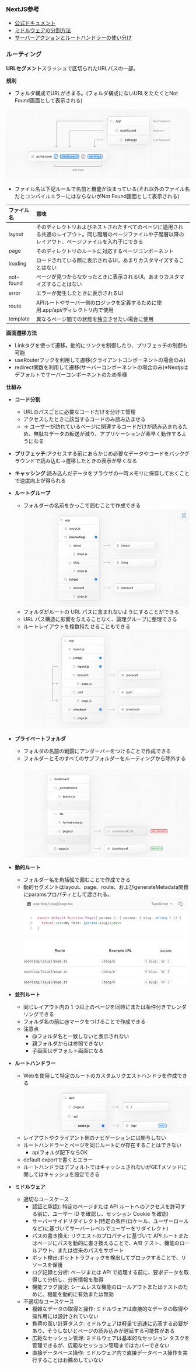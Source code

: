 ### NextJS参考

- [公式ドキュメント](https://nextjs.org/docs)
- [ミドルウェアの分割方法](https://qiita.com/masakinihirota/items/c84daec1a48ee0a02199)
- [サーバーアクションとルートハンドラーの使い分け](https://zenn.dev/coconala/articles/82a805fa39e76b)

### ルーティング

**URLセグメント**スラッシュで区切られたURLパスの一部。

**規則**

 - フォルダ構成でURLがきまる。(フォルダ構成にないURLをたたくとNot Found画面として表示される)

![ルートセグメント](./nextjsImg/nextjsAppRoute1.png)

 - ファイル名は下記ルールで名前と機能が決まっている(それ以外のファイル名だとコンパイルエラーにはならないがNot Found画面として表示される)

  |ファイル名|意味|
  |:--|:--|
  |layout|そのディレクトリおよびネストされたすべてのページに適用される共通のレイアウト。同じ階層のページファイルや子階層以降のレイアウト、ページファイルを入れ子にできる|
  |page|そのディレクトリのルートに対応するページコンポーネント|
  |loading|ロードされている際に表示されるUI。あまりカスタマイズすることはない|
  |not-found|ページが見つからなかったときに表示されるUI。あまりカスタマイズすることはない|
  |error|エラーが発生したときに表示されるUI|
  |route|APIルートやサーバー側のロジックを定義するために使用.app/api/ディレクトリ内で使用|
  |template|異なるページ間での状態を独立させたい場合に使用|


**画面遷移方法**

 - Linkタグを使って遷移。動的にリンクを制御したり、プリフェッチの制御も可能
 - useRouterフックを利用して遷移(クライアントコンポーネントの場合のみ)
 - redirect関数を利用して遷移(サーバーコンポーネントの場合のみ)※Nextjsはデフォルトでサーバーコンポーネントのため多様

**仕組み**
 
 - **コード分割**
   - URLのパスごとに必要なコードだけを分けて管理
   - アクセスしたときに該当するコードのみ読み込ませる
   - → ユーザーが訪れているページに関連するコードだけが読み込まれるため、無駄なデータの転送が減り、アプリケーションが素早く動作するようになる
 - **プリフェッチ**:アクセスする前にあらかじめ必要なデータやコードをバックグラウンドで読み込む→遷移したときの表示が早くなる
 - **キャッシング**:読み込んだデータをブラウザの一時メモリに保存しておくことで速度向上が得られる

 - **ルートグループ**
   - フォルダーの名前をかっこで囲むことで作成できる
     ![ルートグループ1](./nextjsImg/nextjsAppRoute3.png)
   - フォルダがルートの URL パスに含まれないようにすることができる
   - URL パス構造に影響を与えることなく、論理グループに整理できる
   - ルートレイアウトを複数持たせることもできる
     ![ルートグループ2](./nextjsImg/nextjsAppRoute4.png)
    
  - **プライベートフォルダ**
    - フォルダの名前の戦闘にアンダーバーをつけることで作成できる
    - フォルダーとそのすべてのサブフォルダーをルーティングから除外する
    　![プライベートルート](./nextjsImg/nextjsAppRoute5.png)

  - **動的ルート**
    - フォルダー名を角括弧で囲むことで作成できる
    - 動的セグメントはlayout、page、route、およびgenerateMetadata関数にparamsプロパティとして渡される。
      ![動的ルート](./nextjsImg/nextjsAppRoute6.png)

  - **並列ルート**
    - 同じレイアウト内の 1 つ以上のページを同時にまたは条件付きでレンダリングできる
    - フォルダ名の前に@マークをつけることで作成できる
    - 注意点
      - @フォルダ名と一致しないと表示されない
      - 親フォルダからは参照できない
      - 子画面はデフォルト画面になる
  
  - **ルートハンドラー**
    - Webを使用して特定のルートのカスタムリクエストハンドラを作成できる
      ![ルートハンドラー](./nextjsImg/nextjsAppRoute7.png)
    - レイアウトやクライアント側のナビゲーションには関与しない
    - ルートハンドラーとページを同じルートにが存在することはできない
      - apiフォルダ配下ならOK
    - default exportで書くとエラー
    - ルートハンドラはデフォルトではキャッシュされないがGETメソッドに関してはキャッシュを設定できる
    
  - **ミドルウェア**
    - 適切なユースケース
      - 認証と承認(: 特定のページまたは API ルートへのアクセスを許可する前に、ユーザー ID を確認し、セッション Cookie を確認)
      - サーバーサイドリダイレクト(特定の条件(ロケール、ユーザーロールなど)に基づいてサーバーレベルでユーザーをリダイレクト)
      - パスの書き換え: リクエストのプロパティに基づいて API ルートまたはページにパスを動的に書き換えることで、A/B テスト、機能のロールアウト、または従来のパスをサポート
      - ボット検出:ボットトラフィックを検出してブロックすることで、リソースを保護
      - ログ記録と分析: ページまたは API で処理する前に、要求データを取得して分析し、分析情報を取得
      - 機能フラグ設定: シームレスな機能のロールアウトまたはテストのために、機能を動的に有効または無効
    - 不適切なユースケース
      - 複雑なデータの取得と操作: ミドルウェアは直接的なデータの取得や操作用には設計されていない
      - 負荷の高い計算タスク: ミドルウェアは軽量で迅速に応答する必要があり、そうしないとページの読み込みが遅延する可能性がある
      - 広範なセッション管理: ミドルウェアは基本的なセッション タスクを管理できるが、広範なセッション管理まではカバーできない
      - 直接データベース操作: ミドルウェア内で直接データベース操作を実行することはお薦めしていない

